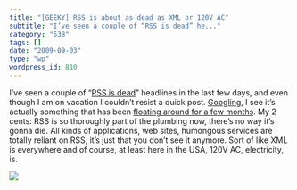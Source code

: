 ```yaml
---
title: "[GEEKY] RSS is about as dead as XML or 120V AC"
subtitle: "I’ve seen a couple of “RSS is dead” he..."
category: "538"
tags: []
date: "2009-09-03"
type: "wp"
wordpress_id: 810
---
```

I’ve seen a couple of “[RSS is dead](http://www.pehub.com/49053/rss-is-dead-so-is-the-rss-fund/)” headlines in the last few days, and even though I am on vacation I couldn’t resist a quick post. [Googling](http://www.google.com/search?q=rss+is+dead&ie=utf-8&oe=utf-8&aq=t&rls=org.mozilla:en-US:official&client=firefox-a), I see it’s actually something that has been [floating around for a few months](http://blogs.zdnet.com/BTL/?p=23276). My 2 cents:
RSS is so thoroughly part of the plumbing now, there’s no way it’s gonna die. All kinds of applications, web sites, humongous services are totally reliant on RSS, it’s just that you don’t see it anymore. Sort of like XML is everywhere and of course, at least here in the USA, 120V AC, electricity, is.

![](https://i0.wp.com/img.zemanta.com/pixy.gif?w=584)